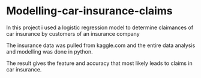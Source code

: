 # Modelling-car-insurance-claims

In this project i used a logistic regression model to determine claimances of car insurance by customers of an insurance company

The insurance data was pulled from kaggle.com and the entire data analysis and modelling was done in python.

The result gives the feature and accuracy that most likely leads to claims in car insurance.
